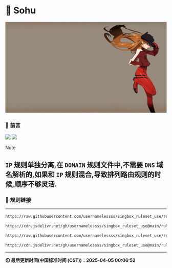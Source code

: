 
# 🧸 Sohu
![](https://raw.githubusercontent.com/usernamelessss/picture-bed/main/images/202504042256831.jpg)
### 📣 前言
![](https://shields.io/badge/-移除重复规则-ff69b4) ![](https://shields.io/badge/-IP&nbsp;规则单独存放不与&nbsp;DOMAIN&nbsp;等混合-green)
> [!NOTE]
**`IP` 规则单独分离,在 `DOMAIN` 规则文件中,不需要 `DNS` 域名解析的,如果和 `IP` 规则混合,导致排列路由规则的时候,顺序不够灵活.**
---

###  🔗 规则链接
---

```url
https://raw.githubusercontent.com/usernamelessss/singbox_ruleset_use/refs/heads/main/rule/Sohu/Sohu_No_IP.json
```

```url
https://cdn.jsdelivr.net/gh/usernamelessss/singbox_ruleset_use@main/rule/Sohu/Sohu_No_IP.json
```

```url
https://raw.githubusercontent.com/usernamelessss/singbox_ruleset_use/refs/heads/main/rule/Sohu/Sohu_No_IP.srs
```

```url
https://cdn.jsdelivr.net/gh/usernamelessss/singbox_ruleset_use@main/rule/Sohu/Sohu_No_IP.srs
```

---
**⏲️ 最后更新时间(中国标准时间 (CST))：2025-04-05 00:06:52**